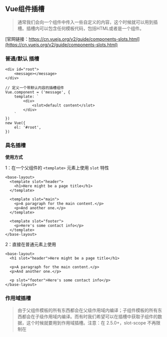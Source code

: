 ## Vue组件插槽

> 通常我们会向一个组件中传入一些自定义的内容，这个时候就可以用到插槽。插槽内可以包含任何模板代码，包括HTML或者是一个组件。

[官网链接：https://cn.vuejs.org/v2/guide/components-slots.html](https://cn.vuejs.org/v2/guide/components-slots.html)

### 普通/默认 插槽

```
<div id="root">
    <message></message>
</div>

// 定义一个带默认内容的插槽组件
Vue.component = ('message', {
    template: `
        <div>
            <slot>default content</slot>
        </div>    
    `
})
new Vue({
    el: '#root',
})
```

### 具名插槽

**使用方式**

1：在一个父组件的 `<template>` 元素上使用 `slot` 特性

```
<base-layout>
  <template slot="header">
    <h1>Here might be a page title</h1>
  </template>
  
  <template slot="main">
    <p>A paragraph for the main content.</p>
    <p>And another one.</p>
  </template>
 
  <template slot="footer">
    <p>Here's some contact info</p>
  </template>
</base-layout>
```

2：直接在普通元素上使用

```
<base-layout>
  <h1 slot="header">Here might be a page title</h1>

  <p>A paragraph for the main content.</p>
  <p>And another one.</p>

  <p slot="footer">Here's some contact info</p>
</base-layout>
```
### 作用域插槽

>由于父组件模板的所有东西都会在父级作用域内编译；子组件模板的所有东西都会在子级作用域内编译。而有时我们希望可以在插槽中获取子组件的数据，这个时候就要用到作用域插槽。注意：在 2.5.0+，slot-scope 不再限制在 <template> 元素上使用，而可以用在插槽内的任何元素或组件上。

[具体效果点击这里查看](http://jsbin.com/febogar/edit?html,output)

```
<div id="root">
    <child>
        <template slot-scope="data">
            <h1>{{data.item}}</h1>
        </template>
<!--  <li slot-scope="data">{{data.item}}</li> -->
    </child>
</div>

// 申明一个作用域插槽
Vue.component('child', {
    data () {
      return {
          list: [1, 2, 3, 4]
      }  
    },
    template: `
        <div>
            <ul>
                <slot v-for="item of list"
                    :item="item"
                ></slot>
            </ul>
        </div>
    `
})
```
